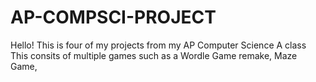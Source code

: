 # AP-COMPSCI-PROJECT
Hello! This is four of my projects from my AP Computer Science A class
This consits of multiple games such as a Wordle Game remake, Maze Game, 
